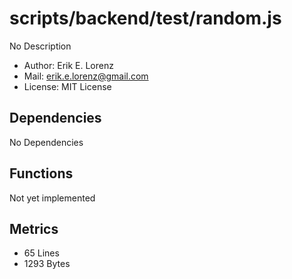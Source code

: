 # scripts/backend/test/random.js


No Description

* Author: Erik E. Lorenz 
* Mail: <erik.e.lorenz@gmail.com>
* License: MIT License


## Dependencies

No Dependencies

## Functions

Not yet implemented

## Metrics

* 65 Lines
* 1293 Bytes

